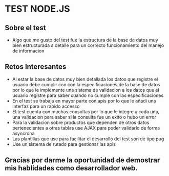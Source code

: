 # TEST NODE.JS

## Sobre el test
- Algo que me gusto del test fue la estructura de la base de datos muy bien estructurada a detalle
para un correcto funcionamiento del manejo de informacion

## Retos Interesantes
- Al estar la base de datos muy bien detallada los datos que registre el usuario debe cumplir con
con la especificaciones de la base de datos por lo que le implemente una sistema de validacion a los datos que el usuario registre para saber cuando no cumple con las especificaciones
- En el test se trabaja en mayor parte con apis por lo que le añadi una interfaz para un rapido accesso
- El test cuenta con muchas consultas por lo que le integre a cada una, una validacion para saber si la consulta fue un exito o hubo un error
- Para la validacion sobre productos que dependen de otros datos pertenecientes a otras tablas use AJAX para poder validarlo de forma asyncrona
- Las plantillas que use para facilitar el desarrollo del test son de tipo pug
- Use un sistema de rutado para gestionar las apis

## Gracias por darme la oportunidad de demostrar mis hablidades como desarrollador web.
